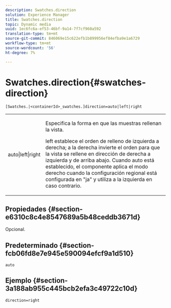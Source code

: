 ```yaml
---
description: Swatches.direction
solution: Experience Manager
title: Swatches.direction
topic: Dynamic media
uuid: 1ec6fc6a-ef53-46bf-9a14-7f7cf960a592
translation-type: tm+mt
source-git-commit: 846069e15c622efb1b899956ef84efba9e1a6729
workflow-type: tm+mt
source-wordcount: '56'
ht-degree: 7%

---
```



# Swatches.direction{#swatches-direction}

`[Swatches.|<containerId>_swatches.]direction=auto|left|right`

<table id="table_8DA8AC17A6FB4EC09DC9384B812D841C"> 
 <tbody> 
  <tr> 
   <td colname="col1"> <p> <span class="codeph"> auto|left|right  </span> </p> </td> 
   <td colname="col2"> <p> Especifica la forma en que las muestras rellenan la vista. </p> <p> <span class="codeph"> left  </span> establece el orden de relleno de izquierda a derecha;  <span class="codeph"> a la derecha  </span> invierte el orden para que la vista se rellene en dirección de derecha a izquierda y de arriba abajo. Cuando <span class="codeph"> auto </span> está establecido, el componente aplica el modo derecho cuando la configuración regional está configurada en <span class="codeph"> "ja" </span> y utiliza a la izquierda en caso contrario. </p> </td> 
  </tr> 
 </tbody> 
</table>

## Propiedades {#section-e6310c8c4e8547689a5b48ceddb3671d}

Opcional.

## Predeterminado {#section-fcb06fd8e7e945e590094efcf9a1d510}

`auto`

## Ejemplo {#section-3a188ab955c445bcb2efa3c49722c10d}

`direction=right`
